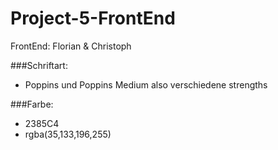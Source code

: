# Project-5-FrontEnd
FrontEnd: Florian &amp; Christoph


###Schriftart: 
- Poppins und Poppins Medium also verschiedene strengths

###Farbe: 
- 2385C4
- rgba(35,133,196,255)